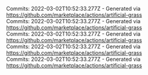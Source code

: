 Commits: 2022-03-02T10:52:33.277Z - Generated via https://github.com/marketplace/actions/artificial-grass
<br>
Commits: 2022-03-02T10:52:33.277Z - Generated via https://github.com/marketplace/actions/artificial-grass
<br>
Commits: 2022-03-02T10:52:33.277Z - Generated via https://github.com/marketplace/actions/artificial-grass
<br>
Commits: 2022-03-02T10:52:33.277Z - Generated via https://github.com/marketplace/actions/artificial-grass
<br>
Commits: 2022-03-02T10:52:33.277Z - Generated via https://github.com/marketplace/actions/artificial-grass
<br>
